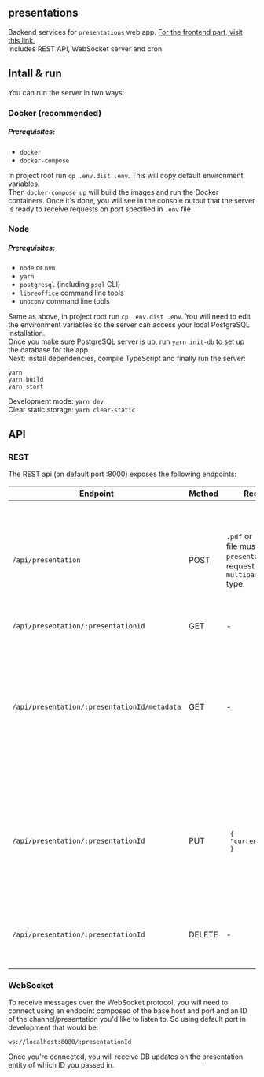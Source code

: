 ## presentations
Backend services for `presentations` web app. [For the frontend part, visit this link.](https://github.com/antonisierakowski/presentations-frontend)  
Includes REST API, WebSocket server and cron.

## Intall & run

You can run the server in two ways:

### Docker (recommended)
##### Prerequisites:
* `docker`
* `docker-compose`

In project root run `cp .env.dist .env`. This will copy default environment variables.  
Then `docker-compose up` will build the images and run the Docker containers. Once it's done, you will see in the console output that the server is ready to receive requests on port specified in `.env` file.

### Node
##### Prerequisites:
* `node` or `nvm`
* `yarn`
* `postgresql` (including `psql` CLI)
* `libreoffice` command line tools
* `unoconv` command line tools

Same as above, in project root run `cp .env.dist .env`. You will need to edit the environment variables so the server can access your local PostgreSQL installation.  
Once you make sure PostgreSQL server is up, run `yarn init-db` to set up the database for the app.   
Next: install dependencies, compile TypeScript and finally run the server:
```
yarn
yarn build
yarn start
```
Development mode: `yarn dev`  
Clear static storage: `yarn clear-static`

## API

### REST
The REST api (on default port :8000) exposes the following endpoints: 

| Endpoint                                     | Method | Request body                                                                                               | Example response                                                                                                                                                                                                                                                                                                                                               |
|----------------------------------------------|--------|------------------------------------------------------------------------------------------------------------|----------------------------------------------------------------------------------------------------------------------------------------------------------------------------------------------------------------------------------------------------------------------------------------------------------------------------------------------------------------|
| `/api/presentation`                          | POST   | `.pdf` or `.pttx` file. The file must be under `presentation` key and request must be of `multipart/form-data` type. | <pre> {<br>   "status": 200,<br>   "response": {<br>     "presentation": {<br>       "id": "c690ade2-74dd-42c1-bdd2-6a041e5df333",<br>       "number_of_slides": 9,<br>       "current_slide": 1,<br>       "file_name": "MR7wj2zeF",<br>     }<br>   }<br> } </pre>                                                            |
| `/api/presentation/:presentationId`          | GET    | -                                                                                                          | *binary*                                                                                                                                                                                                                                                                                                                                                       |
| `/api/presentation/:presentationId/metadata` | GET    | -                                                                                                          | <pre> {<br>   "status": 200,<br>   "response": {<br>     "presentation": {<br>       "id": "c690ade2-74dd-42c1-bdd2-6a041e5df333",<br>       "number_of_slides": 9,<br>       "current_slide": 1,<br>       "file_name": "MR7wj2zeF",<br>     }<br>     "metadata": {<br>       "isOwner": false<br>     }<br>   }<br> } </pre> |
| `/api/presentation/:presentationId`          | PUT    | <pre> {<br>    "currentSlide": number<br> } </pre>                                                         | <pre> {<br>   "status": 200,<br>   "response": {<br>     "presentation": {<br>       "id": "c690ade2-74dd-42c1-bdd2-6a041e5df333",<br>       "number_of_slides": 9,<br>       "current_slide": 1,<br>       "file_name": "MR7wj2zeF",<br>     }<br>   }<br> } </pre>                                                                                                                                                                                                                                                                  |
| `/api/presentation/:presentationId`          | DELETE | -                                                                                                          | <pre> {<br>   "status": 200,<br>   "response": {<br>     "message": "Ok"<br>   }<br> } </pre>                                                                                                                                                                                                                                                                  |

### WebSocket

To receive messages over the WebSocket protocol, you will need to connect using an endpoint composed of the base host and port and an ID of the channel/presentation you'd like to listen to.
So using default port in development that would be:
```
ws://localhost:8080/:presentationId
```
Once you're connected, you will receive DB updates on the presentation entity of which ID you passed in.
